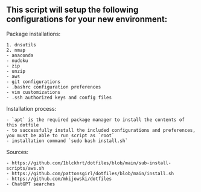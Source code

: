 ## This script will setup the following configurations for your new environment:  

Package installations:
```
1. dnsutils
2. nmap
- anaconda
- nudoku
- zip
- unzip
- aws
- git configurations
- .bashrc configuration preferences
- vim customizations
- .ssh authorized keys and config files
```  

Installation process:
```
- `apt` is the required package manager to install the contents of this dotfile
- to successfully install the included configurations and preferences, you must be able to run script as `root`
- installation command `sudo bash install.sh`
```  

Sources:
```
- https://github.com/1blckhrt/dotfiles/blob/main/sub-install-scripts/aws.sh
- https://github.com/pattonsgirl/dotfiles/blob/main/install.sh
- https://github.com/mkijowski/dotfiles
- ChatGPT searches
```  

